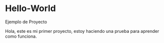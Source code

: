 # Hello-World
Ejemplo de Proyecto

Hola, este es mi primer proyecto, estoy haciendo una prueba para aprender como funciona.
